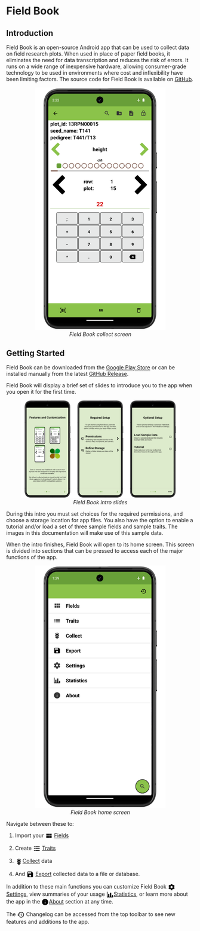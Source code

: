Field Book
==========

Introduction
------------

Field Book is an open-source Android app that can be used to collect
data on field research plots. When used in place of paper field books,
it eliminates the need for data transcription and reduces the risk of
errors. It runs on a wide range of inexpensive hardware, allowing
consumer-grade technology to be used in environments where cost and
inflexibility have been limiting factors. The source code for Field Book
is available on [GitHub](https://github.com/PhenoApps/Field-Book).

<figure align="center" class="image">
  <img src="_static/images/collect/collect_framed.png" width="350px"> 
  <figcaption><i>Field Book collect screen</i></figcaption> 
</figure>

Getting Started
---------------

Field Book can be downloaded from the [Google Play
Store](https://play.google.com/store/apps/details?id=com.tracker.fieldbook)
or can be installed manually from the latest [GitHub
Release](https://github.com/PhenoApps/Field-Book/releases).

Field Book will display a brief set of slides to introduce you to the app when you open it for the first time.

<figure align="center" class="image">
  <img src="_static/images/intro/intro_slides_joined.png" width="1100px"> 
  <figcaption><i>Field Book intro slides</i></figcaption> 
</figure>

During this intro you must set choices for the required permissions, and choose a storage location for app files. You also have the option to enable a tutorial and/or load a set of three sample fields and sample traits. The images in this documentation will make use of this sample data.

When the intro finishes, Field Book will open to its home screen. This screen is divided into sections that can be pressed to access each of the major functions of the app.

<figure align="center" class="image">
  <img src="_static/images/home_framed.png" width="350px"> 
  <figcaption><i>Field Book home screen</i></figcaption> 
</figure>


Navigate between these to:

1.  Import your <a href="fields.md"><img style="vertical-align: middle;" src="_static/icons/home/view-module.png" width="20px"></a> [Fields](fields.md)
   
2.  Create <a href="traits.md"><img style="vertical-align: middle;" src="_static/icons/home/format-list-bulleted.png" width="20px"></a> [Traits](traits.md)
   
3.  <a href="collect.md"><img style="vertical-align: middle;" src="_static/icons/home/barley.png" width="20px"></a>[Collect](collect.md) data
   
4.  And <a href="export.md"><img style="vertical-align: middle;" src="_static/icons/home/save.png" width="20px"></a> [Export](export.md) collected data to a file or database.

In addition to these main functions you can customize Field Book <a href="settings.md"><img style="vertical-align: middle;" src="_static/icons/home/cog.png" width="20px"></a> [Settings](settings.md), view summaries of your usage <a href="statistics.md"><img style="vertical-align: middle;" src="_static/icons/home/chart-bar.png" width="20px"></a>[Statistics](statistics.md), or learn more about the app in the <a href="about.md"><img style="vertical-align: middle;" src="_static/icons/home/information.png" width="20px"></a>[About](about.md) section at any time.

The <img ref="changelog" style="vertical-align: middle;" src="_static/icons/home/history.png" width="20px"> Changelog can be accessed from the top toolbar to see new features and
additions to the app.
